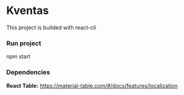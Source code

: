 # Kventas 

This project is builded with react-cli
### Run project
npm start

### Dependencies
**React Table:** https://material-table.com/#/docs/features/localization


